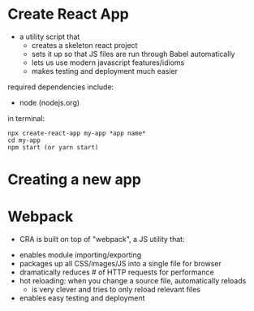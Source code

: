 # Create React App

- a utility script that
  - creates a skeleton react project
  - sets it up so that JS files are run through Babel automatically
  - lets us use modern javascript features/idioms
  - makes testing and deployment much easier

required dependencies include:

- node (nodejs.org)

in terminal:

```
npx create-react-app my-app *app name*
cd my-app
npm start (or yarn start)

```

# Creating a new app

# Webpack

- CRA is built on top of "webpack", a JS utility that:

* enables module importing/exporting
* packages up all CSS/images/JS into a single file for browser
* dramatically reduces # of HTTP requests for performance
* hot reloading: when you change a source file, automatically reloads
  - is very clever and tries to only reload relevant files
* enables easy testing and deployment
